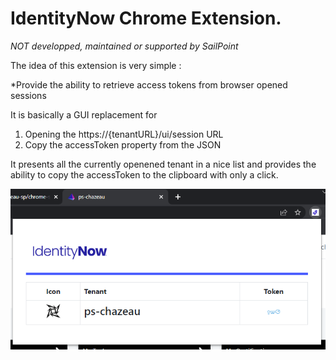 # IdentityNow Chrome Extension.

*NOT developped, maintained or supported by SailPoint*

The idea of this extension is very simple :

*Provide the ability to retrieve access tokens from browser opened sessions

It is basically a GUI replacement for 
1. Opening the https://{tenantURL}/ui/session URL
2. Copy the accessToken property from the JSON

It presents all the currently openened tenant in a nice list and provides the ability to copy the accessToken to the clipboard with only a click.


![Identity Now Extension](https://raw.githubusercontent.com/christophe-chazeau-sp/chrome-sailpoint-identitynow/master/images/README/extension-screenshot.png)
